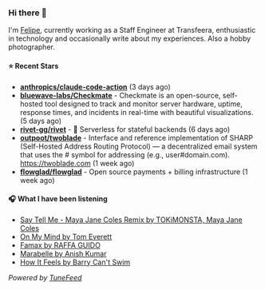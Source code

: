 ### Hi there 👋

I'm [Felipe](https://felipevm.com), currently working as a Staff Engineer at Transfeera, enthusiastic in technology and occasionally write about my experiences. Also a hobby photographer.

#### ⭐ Recent Stars
- **[anthropics/claude-code-action](https://github.com/anthropics/claude-code-action)** (3 days ago)
- **[bluewave-labs/Checkmate](https://github.com/bluewave-labs/Checkmate)** - Checkmate is an open-source, self-hosted tool designed to track and monitor server hardware, uptime, response times, and incidents in real-time with beautiful visualizations. (5 days ago)
- **[rivet-gg/rivet](https://github.com/rivet-gg/rivet)** - 🔩 Serverless for stateful backends (6 days ago)
- **[outpoot/twoblade](https://github.com/outpoot/twoblade)** - Interface and reference implementation of SHARP (Self-Hosted Address Routing Protocol) — a decentralized email system that uses the # symbol for addressing (e.g., user#domain.com). https://twoblade.com (1 week ago)
- **[flowglad/flowglad](https://github.com/flowglad/flowglad)** - Open source payments &#43; billing infrastructure (1 week ago)

#### 🎧 What I have been listening
- [Say Tell Me - Maya Jane Coles Remix by TOKiMONSTA, Maya Jane Coles](https://open.spotify.com/track/6npcNq0BdZ4eagbwOf41yk)
- [On My Mind by Tom Everett](https://open.spotify.com/track/6T8m7PxHhJb25OZmgWXSej)
- [Famax by RAFFA GUIDO](https://open.spotify.com/track/2xpeEb2moFy7dRinc7tUnz)
- [Marabelle by Anish Kumar](https://open.spotify.com/track/5pkCK8nUi4yxwNIVi03FIm)
- [How It Feels by Barry Can&#39;t Swim](https://open.spotify.com/track/2DSQvvaojC1yu5phfWDKuB)

_Powered by [TuneFeed](https://tunefeed.app?ref=github.com)_
